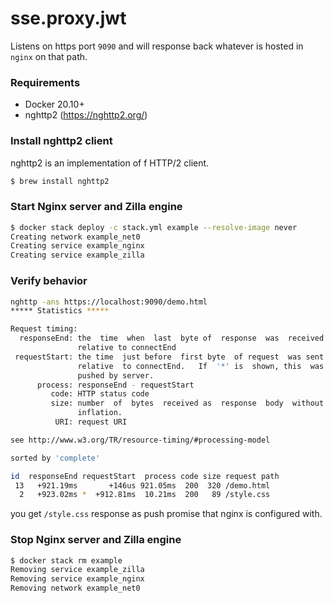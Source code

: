 # sse.proxy.jwt
Listens on https port `9090` and will response back whatever is hosted in `nginx` on that path.

### Requirements
 - Docker 20.10+
 - nghttp2 (https://nghttp2.org/)

### Install nghttp2 client
nghttp2 is an implementation of f HTTP/2 client.
```bash
$ brew install nghttp2
```

### Start Nginx server and Zilla engine
```bash
$ docker stack deploy -c stack.yml example --resolve-image never
Creating network example_net0
Creating service example_nginx
Creating service example_zilla
```


### Verify behavior

```bash
nghttp -ans https://localhost:9090/demo.html                                                                                                                                          ──(Tue,Dec13)─┘
***** Statistics *****

Request timing:
  responseEnd: the  time  when  last  byte of  response  was  received
               relative to connectEnd
 requestStart: the time  just before  first byte  of request  was sent
               relative  to connectEnd.   If  '*' is  shown, this  was
               pushed by server.
      process: responseEnd - requestStart
         code: HTTP status code
         size: number  of  bytes  received as  response  body  without
               inflation.
          URI: request URI

see http://www.w3.org/TR/resource-timing/#processing-model

sorted by 'complete'

id  responseEnd requestStart  process code size request path
 13   +921.19ms       +146us 921.05ms  200  320 /demo.html
  2   +923.02ms *  +912.81ms  10.21ms  200   89 /style.css
```

you get `/style.css` response as push promise that nginx is configured with. 

### Stop Nginx server and Zilla engine
```bash
$ docker stack rm example
Removing service example_zilla
Removing service example_nginx
Removing network example_net0
```
